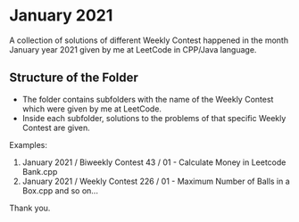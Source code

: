 # January 2021

A collection of solutions of different Weekly Contest happened in the month January year 2021 given by me at LeetCode in CPP/Java language.


## Structure of the Folder

- The folder contains subfolders with the name of the Weekly Contest which were given by me at LeetCode.
- Inside each subfolder, solutions to the problems of that specific Weekly Contest are given.

Examples: 
1) January 2021 / Biweekly Contest 43 / 01 - Calculate Money in Leetcode Bank.cpp
2) January 2021 / Weekly Contest 226 / 01 - Maximum Number of Balls in a Box.cpp
and so on...


Thank you.
